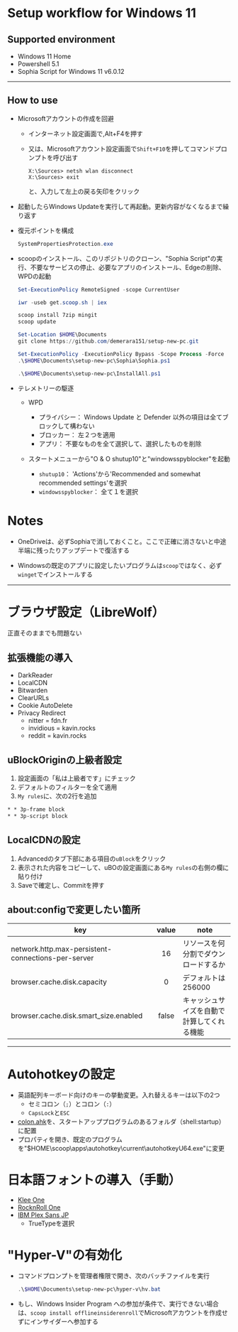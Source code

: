 # Setup workflow for Windows 11

## Supported environment
  * Windows 11 Home
  * Powershell 5.1
  * Sophia Script for Windows 11 v6.0.12

***

## How to use
* Microsoftアカウントの作成を回避
  * インターネット設定画面で,<kdb>Alt</kdb>+<kdb>F4</kdb>を押す
  * 又は、Microsoftアカウント設定画面で`Shift+F10`を押してコマンドプロンプトを呼び出す

    ```CMD
    X:\Sources> netsh wlan disconnect
    X:\Sources> exit
    ```
    と、入力して左上の戻る矢印をクリック

* 起動したらWindows Updateを実行して再起動。更新内容がなくなるまで繰り返す

* 復元ポイントを構成

  ```powershell
  SystemPropertiesProtection.exe
  ```

* scoopのインストール、このリポジトリのクローン、"Sophia Script"の実行、不要なサービスの停止、必要なアプリのインストール、Edgeの削除、WPDの起動

  ```powershell
  Set-ExecutionPolicy RemoteSigned -scope CurrentUser

  iwr -useb get.scoop.sh | iex

  scoop install 7zip mingit
  scoop update

  Set-Location $HOME\Documents
  git clone https://github.com/demerara151/setup-new-pc.git

  Set-ExecutionPolicy -ExecutionPolicy Bypass -Scope Process -Force
  .\$HOME\Documents\setup-new-pc\Sophia\Sophia.ps1

  .\$HOME\Documents\setup-new-pc\InstallAll.ps1

  ```

* テレメトリーの駆逐
  * WPD
    * プライバシー： Windows Update と Defender 以外の項目は全てブロックして構わない
    * ブロッカー： 左２つを適用
    * アプリ： 不要なものを全て選択して、選択したものを削除

  * スタートメニューから"O & O shutup10"と"windowsspyblocker"を起動
    * `shutup10`： 'Actions'から'Recommended and somewhat recommended settings'を選択
    * `windowsspyblocker`： 全て１を選択

# Notes
* OneDriveは、必ずSophiaで消しておくこと。ここで正確に消さないと中途半端に残ったりアップデートで復活する

* Windowsの既定のアプリに設定したいプログラムは`scoop`ではなく、必ず`winget`でインストールする

***

# ブラウザ設定（LibreWolf）
正直そのままでも問題ない


## 拡張機能の導入
* DarkReader
* LocalCDN
* Bitwarden
* ClearURLs
* Cookie AutoDelete
* Privacy Redirect
  * nitter = fdn.fr
  * invidious = kavin.rocks
  * reddit = kavin.rocks


## uBlockOriginの上級者設定
1. 設定画面の「私は上級者です」にチェック
2. デフォルトのフィルターを全て適用
3. `My rules`に、次の2行を追加

  ```txt
  * * 3p-frame block
  * * 3p-script block
  ```


## LocalCDNの設定
1. Advancedのタブ下部にある項目の`uBlock`をクリック
2. 表示された内容をコピーして、uBOの設定画面にある`My rules`の右側の欄に貼り付け
3. Saveで確定し、Commitを押す


## about:configで変更したい箇所

| key                                                | value | note                                       |
| -------------------------------------------------- | :---: | ------------------------------------------ |
| network.http.max-persistent-connections-per-server |  16   | リソースを何分割でダウンロードするか       |
| browser.cache.disk.capacity                        |   0   | デフォルトは256000                         |
| browser.cache.disk.smart_size.enabled              | false | キャッシュサイズを自動で計算してくれる機能 |

***

# Autohotkeyの設定
* 英語配列キーボード向けのキーの挙動変更。入れ替えるキーは以下の2つ
  * セミコロン（`;`）とコロン（`:`）
  * `CapsLock`と`ESC`
* [colon.ahk](autohotkey/colon.ahk)を、スタートアッププログラムのあるフォルダ（shell:startup）に配置
* プロパティを開き、既定のプログラムを"$HOME\\scoop\\apps\\autohotkey\\current\\autohotkeyU64.exe"に変更


# 日本語フォントの導入（手動）
* [Klee One](https://github.com/fontworks-fonts/Klee)
* [RocknRoll One](https://github.com/fontworks-fonts/RocknRoll)
* [IBM Plex Sans JP](https://github.com/IBM/plex/releases)
  * TrueTypeを選択


# "Hyper-V"の有効化
* コマンドプロンプトを管理者権限で開き、次のバッチファイルを実行
  ```Powershell
  .\$HOME\Documents\setup-new-pc\hyper-v\hv.bat

  ```
* もし、Windows Insider Program への参加が条件で、実行できない場合は、`scoop install offlineinsiderenroll`でMicrosoftアカウントを作成せずにインサイダーへ参加する
